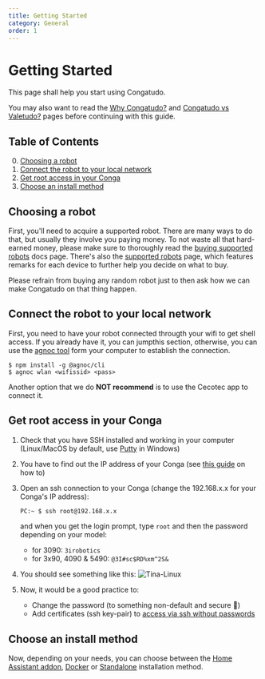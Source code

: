 ```yaml
---
title: Getting Started
category: General
order: 1
---
```


# Getting Started

This page shall help you start using Congatudo.

You may also want to read the [Why Congatudo?](https://congatudo.cloud/pages/general/why-congatudo.html) and [Congatudo vs Valetudo?](https://congatudo.cloud/pages/general/congatudo-vs-valetudo.html) pages before continuing with this guide.

## Table of Contents
0. [Choosing a robot](#choosing_a_robot)
1. [Connect the robot to your local network](#connect_robot)
2. [Get root access in your Conga](#root_access)
3. [Choose an install method](#choose_install_method)

## Choosing a robot<a id='choosing_a_robot'></a>

First, you'll need to acquire a supported robot. There are many ways to do that, but usually they involve you paying money.
To not waste all that hard-earned money, please make sure to thoroughly read the [buying supported robots](https://congatudo.cloud/pages/general/supported-robots.html)
docs page. 
There's also the [supported robots](https://congatudo.cloud/pages/general/supported-robots.html) page, which features
remarks for each device to further help you decide on what to buy.

Please refrain from buying any random robot just to then ask how we can make Congatudo on that thing happen.

## Connect the robot to your local network<a id='connect_robot'></a>

First, you need to have your robot connected througth your wifi to get shell access. If you already have it, you can jumpthis section, otherwise, you can use the [agnoc tool](https://github.com/congatudo/agnoc) form your computer to establish the connection.

```shell
$ npm install -g @agnoc/cli 
$ agnoc wlan <wifissid> <pass>
```

Another option that we do **NOT recommend** is to use the Cecotec app to connect it.

## Get root access in your Conga<a id='root_access'></a>

1. Check that you have SSH installed and working in your computer (Linux/MacOS by default, use [Putty](https://www.chiark.greenend.org.uk/~sgtatham/putty/) in Windows)
2. You have to find out the IP address of your Conga (see [this guide](https://techwiser.com/find-ip-address-of-any-device/) on how to)
3. Open an ssh connection to your Conga (change the 192.168.x.x for your Conga's IP address):
	```bash
	PC:~ $ ssh root@192.168.x.x
	```
	and when you get the login prompt, type `root` and then the password depending on your model:

	 - for 3090: `3irobotics`
	 - for 3x90, 4090 & 5490: `@3I#sc$RD%xm^2S&`
4. You should see something like this:
![Tina-Linux](https://github.com/congatudo/stuff/blob/master/docs/assets/tina-linux.png)
1. Now, it would be a good practice to:
   - Change the password (to something non-default and secure 🙏)
   - Add certificates (ssh key-pair) to [access via ssh without passwords](https://congatudo.cloud/pages/misc/add-ssh-key.html)
  
## Choose an install method<a id='choose_install_method'></a>

Now, depending on your needs, you can choose between the [Home Assistant addon](https://congatudo.cloud/pages/installation/home-assistant-installation.html), [Docker](https://congatudo.cloud/pages/installation/docker-installation.html) or [Standalone](https://congatudo.cloud/pages/installation/standalone-installation.html) installation method.
